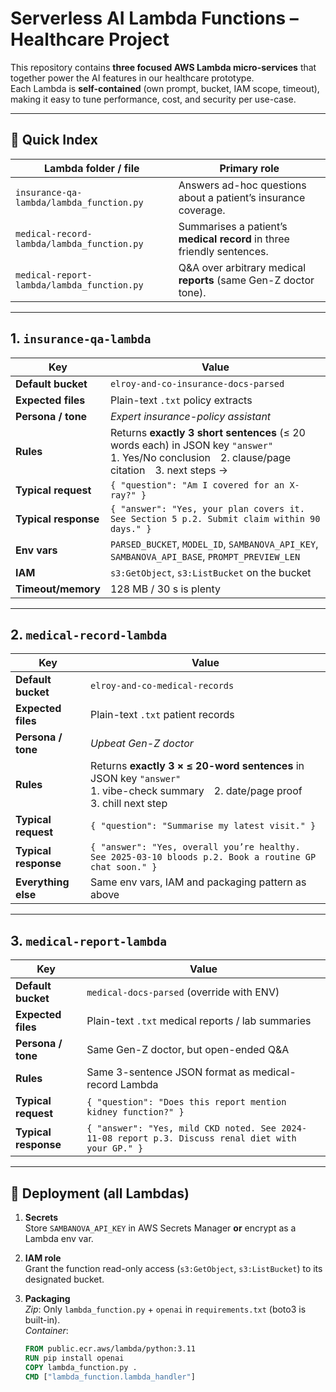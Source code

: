 # Serverless AI Lambda Functions – Healthcare Project

This repository contains **three focused AWS Lambda micro-services** that together power the AI features in our healthcare prototype.  
Each Lambda is **self-contained** (own prompt, bucket, IAM scope, timeout), making it easy to tune performance, cost, and security per use-case.

---

## 📑 Quick Index

| Lambda folder / file | Primary role |
|----------------------|--------------|
| `insurance-qa-lambda/lambda_function.py`     | Answers ad-hoc questions about a patient’s insurance coverage. |
| `medical-record-lambda/lambda_function.py`   | Summarises a patient’s **medical record** in three friendly sentences. |
| `medical-report-lambda/lambda_function.py`   | Q&A over arbitrary medical **reports** (same Gen-Z doctor tone). |

---

## 1. `insurance-qa-lambda`

| Key                    | Value |
|------------------------|-------|
| **Default bucket**     | `elroy-and-co-insurance-docs-parsed` |
| **Expected files**     | Plain-text `.txt` policy extracts |
| **Persona / tone**     | *Expert insurance-policy assistant* |
| **Rules**              | Returns **exactly 3 short sentences** (≤ 20 words each) in JSON key `"answer"`<br>1. Yes/No conclusion 2. clause/page citation 3. next steps →
| **Typical request**    | `{ "question": "Am I covered for an X-ray?" }` |
| **Typical response**   | `{ "answer": "Yes, your plan covers it. See Section 5 p.2. Submit claim within 90 days." }` |
| **Env vars**           | `PARSED_BUCKET`, `MODEL_ID`, `SAMBANOVA_API_KEY`, `SAMBANOVA_API_BASE`, `PROMPT_PREVIEW_LEN` |
| **IAM**                | `s3:GetObject`, `s3:ListBucket` on the bucket |
| **Timeout/memory**     | 128 MB / 30 s is plenty |

---

## 2. `medical-record-lambda`

| Key                    | Value |
|------------------------|-------|
| **Default bucket**     | `elroy-and-co-medical-records` |
| **Expected files**     | Plain-text `.txt` patient records |
| **Persona / tone**     | *Upbeat Gen-Z doctor* |
| **Rules**              | Returns **exactly 3 × ≤ 20-word sentences** in JSON key `"answer"`<br>1. vibe-check summary 2. date/page proof 3. chill next step |
| **Typical request**    | `{ "question": "Summarise my latest visit." }` |
| **Typical response**   | `{ "answer": "Yes, overall you’re healthy. See 2025-03-10 bloods p.2. Book a routine GP chat soon." }` |
| **Everything else**    | Same env vars, IAM and packaging pattern as above |

---

## 3. `medical-report-lambda`

| Key                    | Value |
|------------------------|-------|
| **Default bucket**     | `medical-docs-parsed` (override with ENV) |
| **Expected files**     | Plain-text `.txt` medical reports / lab summaries |
| **Persona / tone**     | Same Gen-Z doctor, but open-ended Q&A |
| **Rules**              | Same 3-sentence JSON format as medical-record Lambda |
| **Typical request**    | `{ "question": "Does this report mention kidney function?" }` |
| **Typical response**   | `{ "answer": "Yes, mild CKD noted. See 2024-11-08 report p.3. Discuss renal diet with your GP." }` |

---

## 🔧 Deployment (all Lambdas)

1. **Secrets**  
   Store `SAMBANOVA_API_KEY` in AWS Secrets Manager **or** encrypt as a Lambda env var.

2. **IAM role**  
   Grant the function read-only access (`s3:GetObject`, `s3:ListBucket`) to its designated bucket.

3. **Packaging**  
   *Zip*: Only `lambda_function.py` + `openai` in `requirements.txt` (boto3 is built-in).  
   *Container*:  
   ```dockerfile
   FROM public.ecr.aws/lambda/python:3.11
   RUN pip install openai
   COPY lambda_function.py .
   CMD ["lambda_function.lambda_handler"]

